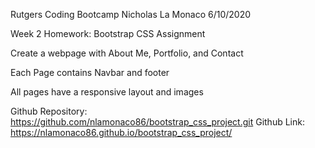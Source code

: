 Rutgers Coding Bootcamp
Nicholas La Monaco
6/10/2020

Week 2 Homework: Bootstrap CSS Assignment

Create a webpage with About Me, Portfolio, and Contact

Each Page contains Navbar and footer

All pages have a responsive layout and images

Github Repository: https://github.com/nlamonaco86/bootstrap_css_project.git
Github Link: https://nlamonaco86.github.io/bootstrap_css_project/
